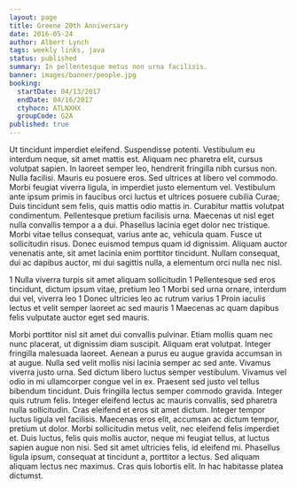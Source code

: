 ```yaml
---
layout: page
title: Greene 20th Anniversary
date: 2016-05-24
author: Albert Lynch
tags: weekly links, java
status: published
summary: In pellentesque metus non urna facilisis.
banner: images/banner/people.jpg
booking:
  startDate: 04/13/2017
  endDate: 04/16/2017
  ctyhocn: ATLNXHX
  groupCode: G2A
published: true
---
```

Ut tincidunt imperdiet eleifend. Suspendisse potenti. Vestibulum eu interdum neque, sit amet mattis est. Aliquam nec pharetra elit, cursus volutpat sapien. In laoreet semper leo, hendrerit fringilla nibh cursus non. Nulla facilisi. Mauris eu posuere eros. Sed ultrices at libero vel commodo. Morbi feugiat viverra ligula, in imperdiet justo elementum vel. Vestibulum ante ipsum primis in faucibus orci luctus et ultrices posuere cubilia Curae; Duis tincidunt sem felis, quis mattis odio mattis in. Curabitur mattis volutpat condimentum. Pellentesque pretium facilisis urna.
Maecenas ut nisl eget nulla convallis tempor a a dui. Phasellus lacinia eget dolor nec tristique. Morbi vitae tellus consequat, varius ante ac, vehicula quam. Fusce ut sollicitudin risus. Donec euismod tempus quam id dignissim. Aliquam auctor venenatis ante, sit amet lacinia enim porttitor tincidunt. Nullam consequat, dui ac dapibus auctor, mi dui sagittis nulla, a elementum orci nulla nec nisl.

1 Nulla viverra turpis sit amet aliquam sollicitudin
1 Pellentesque sed eros tincidunt, dictum ipsum vitae, pretium leo
1 Morbi sed urna ornare, interdum dui vel, viverra leo
1 Donec ultricies leo ac rutrum varius
1 Proin iaculis lectus et velit semper laoreet ac sed mauris
1 Maecenas ac quam dapibus felis vulputate auctor eget sed mauris.

Morbi porttitor nisl sit amet dui convallis pulvinar. Etiam mollis quam nec nunc placerat, ut dignissim diam suscipit. Aliquam erat volutpat. Integer fringilla malesuada laoreet. Aenean a purus eu augue gravida accumsan in at augue. Nulla sed velit mollis nisi lacinia semper ac sed ante. Vivamus viverra justo urna.
Sed dictum libero luctus semper vestibulum. Vivamus vel odio in mi ullamcorper congue vel in ex. Praesent sed justo vel tellus bibendum tincidunt. Duis fringilla lectus semper commodo gravida. Integer quis rutrum felis. Integer eleifend lectus ac mauris convallis, sed pharetra nulla sollicitudin. Cras eleifend et eros sit amet dictum. Integer tempor luctus ligula vel facilisis. Maecenas eros elit, accumsan ac dictum tempor, pretium ut dolor. Morbi sollicitudin metus velit, nec eleifend felis imperdiet et. Duis luctus, felis quis mollis auctor, neque mi feugiat tellus, at luctus sapien augue non nisi. Sed sit amet ultricies felis, id eleifend mi. Phasellus ligula ipsum, consequat at tincidunt a, porttitor a lectus. Sed aliquam aliquam lectus nec maximus. Cras quis lobortis elit. In hac habitasse platea dictumst.
